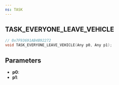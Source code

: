 ```yaml
---
ns: TASK
---
```

## TASK_EVERYONE_LEAVE_VEHICLE

```c
// 0x7F93691AB4B92272
void TASK_EVERYONE_LEAVE_VEHICLE(Any p0, Any p1);
```

## Parameters
* **p0**:
* **p1**:
